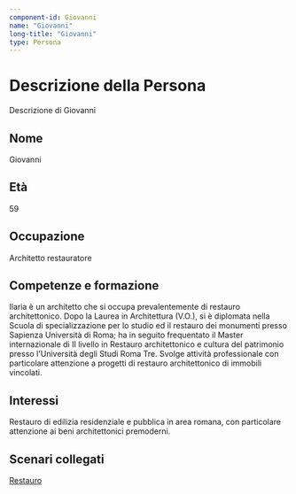 ```yaml
---
component-id: Giovanni
name: "Giovanni"
long-title: "Giovanni"
type: Persona
---
```


# Descrizione della Persona

Descrizione di Giovanni

## Nome
Giovanni

## Età
59

## Occupazione
Architetto restauratore

## Competenze e formazione
Ilaria è un architetto che si occupa prevalentemente di restauro architettonico. Dopo la Laurea in Architettura (V.O.), si è diplomata nella Scuola di specializzazione per lo studio ed il restauro dei monumenti presso Sapienza Università di Roma; ha in seguito frequentato il Master internazionale di II livello in Restauro architettonico e cultura del patrimonio presso l'Università degli Studi Roma Tre. Svolge attività professionale con particolare attenzione a progetti di restauro architettonico di immobili vincolati.

## Interessi
Restauro di edilizia residenziale e pubblica in area romana, con particolare attenzione ai beni architettonici premoderni.

## Scenari collegati
[Restauro](https://github.com/read-project/stories/blob/main/Scenario/Restauro.md)
